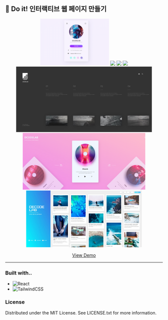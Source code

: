 ## 📓 Do it! 인터랙티브 웹 페이지 만들기

<p align="center">
    <img src="public/img/home/1.gif" height="150px">
    <img src="public/img/home/2.gif" height="150px">
    <img src="public/img/home/3.gif" height="150px">
    <img src="public/img/home/4.gif" height="209px">
    <img src="public/img/home/5.JPG" height="209px">
    <img src="public/img/home/6.gif" height="181px">
    <img src="public/img/home/7.JPG" height="181px">
</p>
<p align="center">
 <a href="https://ameliacode.github.io/doit_interactive_web">View Demo</a>
</p>

---

### Built with..
* ![React](https://img.shields.io/badge/react-%2320232a.svg?style=for-the-badge&logo=react&logoColor=%2361DAFB)
* ![TailwindCSS](https://img.shields.io/badge/tailwindcss-%2338B2AC.svg?style=for-the-badge&logo=tailwind-css&logoColor=white)

### License

Distributed under the MIT License. See LICENSE.txt for more information.

